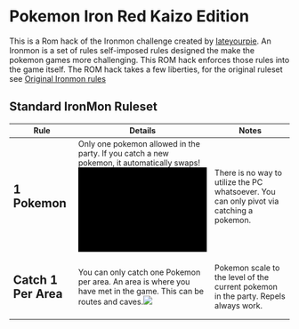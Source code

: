 # Pokemon Iron Red Kaizo Edition

This is a Rom hack of the Ironmon challenge created by [Iateyourpie](https://www.twitch.tv/iateyourpie). An Ironmon is a set of rules self-imposed rules designed the make the pokemon games more challenging. This ROM hack enforces those rules into the game itself. The ROM hack takes a few liberties, for the original ruleset see [Original Ironmon rules](https://gist.github.com/valiant-code/adb18d248fa0fae7da6b639e2ee8f9c1)

## Standard IronMon Ruleset

| Rule                          | Details                                                                                                                                                                                                                                                                                                                                                                                       | Notes                                                                                                                                                                  |
|-------------------------------|-----------------------------------------------------------------------------------------------------------------------------------------------------------------------------------------------------------------------------------------------------------------------------------------------------------------------------------------------------------------------------------------------|------------------------------------------------------------------------------------------------------------------------------------------------------------------------|
| <h2>**1 Pokemon**<h2>|Only one pokemon allowed in the party. If you catch a new pokemon, it automatically swaps! ![](Document/IronMonRule1.gif)                                                                                                                                                                                                                                                                          | There is no way to utilize the PC whatsoever. You can only pivot via catching a pokemon.                                                                     |
| <h2>**Catch 1 Per Area**<h2>    | You can only catch one Pokemon per area. An area is where you have met in the game. This can be routes and caves.![](Document/IronMonRule2.gif)                                                                                                                                                                                                                                              |Pokemon scale to the level of the current pokemon in the party. Repels always work.                                                                                                                                                                        |                                                                                                                                    |                                                                                                                                                                                                                                                                                     |